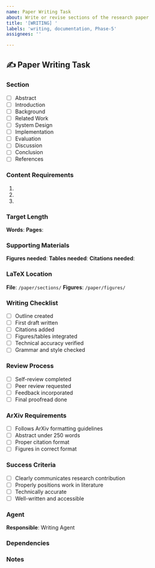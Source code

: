```yaml
---
name: Paper Writing Task
about: Write or revise sections of the research paper
title: '[WRITING] '
labels: 'writing, documentation, Phase-5'
assignees: ''

---
```


## ✍️ Paper Writing Task

### Section
<!-- Which paper section to write/revise -->
- [ ] Abstract
- [ ] Introduction
- [ ] Background
- [ ] Related Work
- [ ] System Design
- [ ] Implementation
- [ ] Evaluation
- [ ] Discussion
- [ ] Conclusion
- [ ] References

### Content Requirements
<!-- Key points to cover -->
1. 
2. 
3. 

### Target Length
**Words**: 
**Pages**: 

### Supporting Materials
**Figures needed**: 
**Tables needed**: 
**Citations needed**: 

### LaTeX Location
**File**: `/paper/sections/`
**Figures**: `/paper/figures/`

### Writing Checklist
- [ ] Outline created
- [ ] First draft written
- [ ] Citations added
- [ ] Figures/tables integrated
- [ ] Technical accuracy verified
- [ ] Grammar and style checked

### Review Process
- [ ] Self-review completed
- [ ] Peer review requested
- [ ] Feedback incorporated
- [ ] Final proofread done

### ArXiv Requirements
- [ ] Follows ArXiv formatting guidelines
- [ ] Abstract under 250 words
- [ ] Proper citation format
- [ ] Figures in correct format

### Success Criteria
- [ ] Clearly communicates research contribution
- [ ] Properly positions work in literature
- [ ] Technically accurate
- [ ] Well-written and accessible

### Agent
**Responsible**: Writing Agent

### Dependencies
<!-- Analysis must be complete for results section, etc. -->


### Notes
<!-- Style guide, target venue requirements, etc. -->